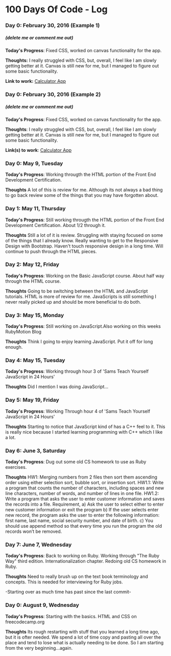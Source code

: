 # 100 Days Of Code - Log

### Day 0: February 30, 2016 (Example 1)
##### (delete me or comment me out)

**Today's Progress**: Fixed CSS, worked on canvas functionality for the app.

**Thoughts:** I really struggled with CSS, but, overall, I feel like I am slowly getting better at it. Canvas is still new for me, but I managed to figure out some basic functionality.

**Link to work:** [Calculator App](http://www.example.com)

### Day 0: February 30, 2016 (Example 2)
##### (delete me or comment me out)

**Today's Progress**: Fixed CSS, worked on canvas functionality for the app.

**Thoughts**: I really struggled with CSS, but, overall, I feel like I am slowly getting better at it. Canvas is still new for me, but I managed to figure out some basic functionality.

**Link(s) to work**: [Calculator App](http://www.example.com)


### Day 0: May 9, Tuesday

**Today's Progress**: Working througth the HTML portion of the Front End Development Certification.

**Thoughts** A lot of this is review for me. Although its not always a bad thing to go back review some of the things that you may have forgotten about.

### Day 1: May 11, Thursday

**Today's Progress**: Still working througth the HTML portion of the Front End Development Certification. About 1/2 through it.

**Thoughts** Still a lot of it is review. Struggling with staying focused on some of the things that I already know. Really wanting to get to the Responsive Design with Bootstrap. Haven't touch responsive design in a long time. Will continue to push through the HTML pieces.

### Day 2: May 12, Friday

**Today's Progress**: Working on the Basic JavaScript course. About half way through the HTML course.

**Thoughts** Going to be switching between the HTML and JavaScript tutorials. HTML is more of review for me. JavaScripts is still something I never really picked up and should be more beneficial to do both.

### Day 3: May 15, Monday

**Today's Progress**: Still working on JavaScript.Also working on this weeks RubyMotion Blog

**Thoughts** Think I going to enjoy learning JavaScript. Put it off for long enough.

### Day 4: May 15, Tuesday ###

**Today's Progress**: Working through hour 3 of 'Sams Teach Yourself JavaScript in 24 Hours'

**Thoughts** Did I mention I was doing JavaScript...

### Day 5: May 19, Friday ###

**Today's Progress**: Working Through hour 4 of 'Sams Teach Yourself JavaScript in 24 Hours'

**Thoughts** Starting to notice that JavaScript kind of has a C++ feel to it. This is really nice because I started learning programming with C++ which I like a lot.

### Day 6: June 3, Saturday ###

**Today's Progress**: Dug out some old CS homework to use as Ruby exercises.

**Thoughts** HW1: Merging numbers from 2 files then sort them ascending order using either selection sort, bubble sort, or insertion sort.
             HW1.1: Write a program that counts the number of characters, including spaces and new line characters, number of words, and number of lines in one file.
             HW1.2: Write a program that asks the user to enter customer information and saves the records into a file. Requirement,
                a) Ask the user to select either to enter new customer information or exit the program
                b) If the user selects enter new record, the program asks the user to enter the following information: first name, last name, social security number, and date of birth.
                c) You should use append method so that every time you run the program the old records won’t be removed.

### Day 7: June 7, Wednesday ###

**Today's Progress**: Back to working on Ruby. Working through "The Ruby Way" third edition. Internationalization chapter. Redoing old CS homework in Ruby.

**Thoughts** Need to really brush up on the text book terminology and concepts. This is needed for interviewing for Ruby jobs. 



-Starting over as much time has past since the last commit-


### Day 0: August 9, Wednesday ###

**Today's Progress**: Starting with the basics. HTML and CSS on freecodecamp.org

**Thoughts** Its rough restarting with stuff that you learned a long time ago, but it is ofter needed. We spend a lot of time copy and pasting all over the place and tend to lose what is actually needing to be done. So I am starting from the very beginning...again.
